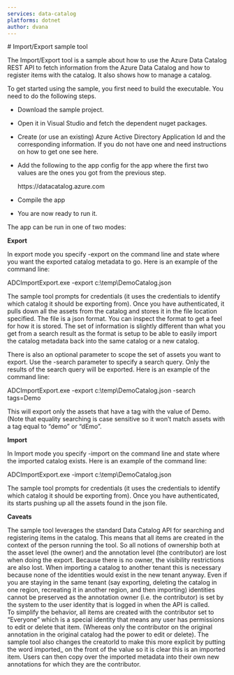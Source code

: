 ```yaml
---
services: data-catalog
platforms: dotnet
author: dvana
---
```


﻿# Import/Export sample tool

The Import/Export tool is a sample about how to use the Azure Data Catalog REST API to fetch information from the Azure Data Catalog and how to register items with the catalog. It also shows how to manage a catalog.

To get started using the sample, you first need to build the executable.  You need to do the following steps.

- Download the sample project.
- Open it in Visual Studio and fetch the dependent nuget packages.
- Create (or use an existing) Azure Active Directory Application Id and the corresponding information. If you do not have one and need instructions on how to get one see here.
- Add the following to the app config for the app where the first two values are the ones you got from the previous step.

     <userSettings>
        <ADCImportExport.Properties.Settings>
            <setting name="ClientId" serializeAs="String">
                <value />
            </setting>
            <setting name="RedirectURI" serializeAs="String">
                <value />
            </setting>
            <setting name="ResourceId" serializeAs="String">
                <value>https://datacatalog.azure.com</value>
            </setting>
        </ADCImportExport.Properties.Settings>
    </userSettings>

- Compile the app
- You are now ready to run it.

The app can be run in one of two modes:

**Export**

In export mode you specify -export on the command line and state where you want the exported catalog metadata to go.  Here is an example of the command line:

ADCImportExport.exe -export c:\temp\DemoCatalog.json

The sample tool prompts for credentials (it uses the credentials to identify which catalog it should be exporting from).  Once you have authenticated, it pulls down all the assets from the catalog and stores it in the file location specified.  The file is a json format.  You can inspect the format to get a feel for how it is stored.  The set of information is slightly different than what you get from a search result as the format is setup to be able to easily import the catalog metadata back into the same catalog or a new catalog.

There is also an optional parameter to scope the set of assets you want to export.  Use the -search parameter to specify a search query.  Only the results of the search query will be exported.  Here is an example of the command line:

ADCImportExport.exe -export c:\temp\DemoCatalog.json -search tags=Demo

This will export only the assets that have a tag with the value of Demo. (Note that equality searching is case sensitive so it won’t match assets with a tag equal to “demo” or “dEmo”.  

**Import**

In Import mode you specify -import on the command line and state where the imported catalog exists.  Here is an example of the command line:


ADCImportExport.exe -import c:\temp\DemoCatalog.json

The sample tool prompts for credentials (it uses the credentials to identify which catalog it should be exporting from).  Once you have authenticated, its starts pushing up all the assets found in the json file.

**Caveats**

The sample tool leverages the standard Data Catalog API for searching and registering items in the catalog.  This means that all items are created in the context of the person running the tool. So all notions of ownership both at the asset level (the owner) and the annotation level (the contributor) are lost when doing the export. Because there is no owner, the visibility restrictions are also lost.  When importing a catalog to another tenant this is necessary because none of the identities would exist in the new tenant anyway. Even if you are staying in the same tenant (say exporting, deleting the catalog in one region, recreating it in another region, and then importing) identities cannot be preserved as the annotation owner (i.e. the contributor) is set by the system to the user identity that is logged in when the API is called.  
To simplify the behavior, all items are created with the contributor set to “Everyone” which is a special identity that means any user has permissions to edit or delete that item. (Whereas only the contributor on the original annotation in the original catalog had the power to edit or delete).  The sample tool also changes the creatorId to make this more explicit by putting the word imported_ on the front of the value so it is clear this is an imported item. Users can then copy over the imported metadata into their own new annotations for which they are the contributor.
